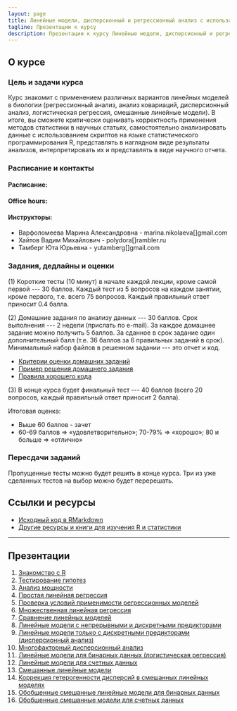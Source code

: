 ```yaml
---
layout: page
title: Линейные модели, дисперсионный и регрессионный анализ с использованием R
tagline: Презентации к курсу
description: Презентации к курсу Линейные модели, дисперсионный и регрессионный анализ с использованием R
---
```


## О курсе

### Цель и задачи курса

Курс знакомит с применением различных вариантов линейных моделей в биологии (регрессионный анализ, анализ ковариаций, дисперсионный анализ, логистическая регрессия, смешанные линейные модели). В итоге, вы сможете критически оценивать корректность применения методов статистики в научных статьях, самостоятельно анализировать данные с использованием скриптов на языке статистического программирования R, представлять в наглядном виде результаты анализов, интерпретировать их и представлять в виде научного отчета.

### Расписание и контакты

#### Расписание:

#### Office hours: 

#### Инструкторы: 

- Варфоломеева Марина Александровна -  marina.nikolaeva[]gmail.com
- Хайтов Вадим Михайлович - polydora[]rambler.ru
- Тамберг Юта Юрьевна - yutamberg[]gmail.com

### Задания, дедлайны и оценки

(1) Короткие тесты (10 минут) в начале каждой лекции, кроме самой первой --- 30 баллов. Каждый тест из 5 вопросов на каждом занятии, кроме первого, т.е. всего 75 вопросов. Каждый правильный ответ приносит 0.4 балла.

(2) Домашние задания по анализу данных --- 30 баллов. Срок выполнения --- 2 недели (прислать по e-mail). За каждое домашнее задание можно получить 5 баллов. За сданное в срок задание один дополнительный балл (т.е. 36 баллов за 6 правильных заданий в срок). Минимальный набор файлов в решенном задании --- это отчет и код.

- [Критерии оценки домашних заданий](pages/evaluation_criteria.html)
- [Пример решения домашнего задания](example-report.zip)
- [Правила хорошего кода](pages/coding_practices.html)

(3) В конце курса будет финальный тест --- 40 баллов (всего 20 вопросов, каждый правильный ответ приносит 2 балла).

Итоговая оценка:

- Выше 60 баллов - зачет
- 60-69 баллов => «удовлетворительно»; 70-79% => «хорошо»; 80 и больше => «отлично»

### Пересдачи заданий

Пропущенные тесты можно будет решить в конце курса.
Три из уже сделанных тестов на выбор можно будет перерешать.


## Ссылки и ресурсы

- [Исходный код в RMarkdown](http://github.com/varmara/linmodr-course)
- [Другие ресурсы и книги для изучения R и статистики](pages/resources.html)

<!--

- [Как и где можно найти помощь с R и статистикой](pages/more_help.html)

-->

---

## Презентации

1. [Знакомство с R](pages/01_introduction_to_r.html)
2. [Тестирование гипотез](pages/02_hypothesis_testing.html)
3. [Анализ мощности](pages/03_power_analysis.html)
4. [Простая линейная регрессия](pages/04_linear_regression.html)
5. [Проверка условий применимости регрессионных моделей](pages/05_diagnostics_of_regression_models.html)
6. [Множественная линейная регрессия](pages/06_multiple_linear_regression.html)
7. [Сравнение линейных моделей](pages/07_model_selection.html)
8. [Линейные модели с непрерывными и дискретными предикторами](pages/08_linear_regression_with_continuous_and_discreet_predictors.html)
9. [Линейные модели только с дискретными предикторами (дисперсионный анализ)](pages/09_anova.html)
10. [Многофакторный дисперсионный анализ](pages/10_two-way_anova_and_interactions.html)
11. [Линейные модели для бинарных данных (логистическая регрессия)](pages/11_general_linear_models_for_binary_data.html)
12. [Линейные модели для счетных данных](pages/12_general_linear_models_for_count_data.html)
13. [Смешанные линейные модели](pages/13_general_linear_mixed_models.html)
14. [Коррекция гетерогенности дисперсий в смешанных линейных моделях](pages/14_modelling_variance_structure.html)
15. [Обобщенные смешанные линейные модели для бинарных данных](pages/15_general_linear_mixed_models_for_binary_data.html)
16. [Обобщенные смешанные модели для счетных данных](pages/16_general_linear_mixed_models_for_count_data.html)

